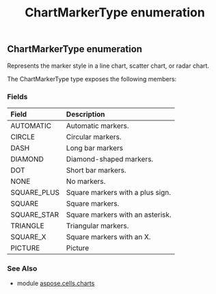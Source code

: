 ﻿---
title: ChartMarkerType enumeration
second_title: Aspose.Cells for Python via .NET API References
description: 
type: docs
weight: 420
url: /aspose.cells.charts/chartmarkertype/
is_root: false
---

## ChartMarkerType enumeration

Represents the marker style in a line chart, scatter chart, or radar chart.



The ChartMarkerType type exposes the following members:

### Fields
| Field | Description |
| :- | :- |
| AUTOMATIC | Automatic markers. |
| CIRCLE | Circular markers. |
| DASH | Long bar markers |
| DIAMOND | Diamond-shaped markers. |
| DOT | Short bar markers. |
| NONE | No markers. |
| SQUARE_PLUS | Square markers with a plus sign. |
| SQUARE | Square markers. |
| SQUARE_STAR | Square markers with an asterisk. |
| TRIANGLE | Triangular markers. |
| SQUARE_X | Square markers with an X. |
| PICTURE | Picture |



### See Also
* module [aspose.cells.charts](..)
